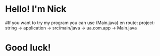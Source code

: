 # Hello! I'm Nick
#If you want to try my program you can use (Main.java) en route: project-string -> application -> src/main/java -> ua.com.app -> Main.java
# Good luck!
